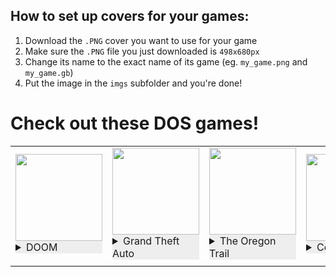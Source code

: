 
## How to set up covers for your games:
1. Download the `.PNG` cover you want to use for your game
2. Make sure the `.PNG` file you just downloaded is `498x680px`
3. Change its name to the exact name of its game (eg. `my_game.png` and `my_game.gb`)
4. Put the image in the `imgs` subfolder and you're done!
# Check out these DOS games!

|        |        |        |        |
|:----   | :----  | :----  | :----  |
| <img height="139" src="https://www.filfre.net/wp-content/uploads/2020/05/470018-doom-dos-front-cover.jpg"><div style="background-color:#eeeeee"><details><summary>DOOM</summary><br><i>Recommended by:</i><br><a href="https://github.com/369px/"><img src="https://avatars.githubusercontent.com/369px?s=24" align="left"/></a> 369px<br><a href="https://github.com/sundownersport/"><img src="https://avatars.githubusercontent.com/sundownersport?s=24" align="left"/></a> sundownersport<br><a href="https://github.com/sundownersport/"><img src="https://avatars.githubusercontent.com/sundownersport?s=24" align="left"/></a> sundownersport<br><a href="https://github.com/sundownersport/"><img src="https://avatars.githubusercontent.com/sundownersport?s=24" align="left"/></a> sundownersport<br><a href="https://github.com/sundownersport/"><img src="https://avatars.githubusercontent.com/sundownersport?s=24" align="left"/></a> sundownersport<br></details></div> | <img height="139" src="https://playclassic.games/wp-content/uploads/2019/04/Grand-Theft-Auto.jpg"><div style="background-color:#eeeeee"><details><summary>Grand Theft Auto</summary><br><i>Recommended by:</i><br><a href="https://github.com/369px/"><img src="https://avatars.githubusercontent.com/369px?s=24" align="left"/></a> 369px<br><a href="https://github.com/sundownersport/"><img src="https://avatars.githubusercontent.com/sundownersport?s=24" align="left"/></a> sundownersport<br></details></div> | <img height="139" src="https://www.neverdiemedia.com/cdn/shop/files/2012125151646567REWL6778RE.jpg?v=1713623724"><div style="background-color:#eeeeee"><details><summary>The Oregon Trail</summary><br><i>Recommended by:</i><br><a href="https://github.com/sundownersport/"><img src="https://avatars.githubusercontent.com/sundownersport?s=24" align="left"/></a> sundownersport<br><a href="https://github.com/369px/"><img src="https://avatars.githubusercontent.com/369px?s=24" align="left"/></a> 369px<br></details></div> | <img height="139" src="https://cdn.wikimg.net/en/strategywiki/images/thumb/3/36/Commando_CPC_box.jpg/300px-Commando_CPC_box.jpg"><div style="background-color:#eeeeee"><details><summary>Commando</summary><br><i>Recommended by:</i><br><a href="https://github.com/369px/"><img src="https://avatars.githubusercontent.com/369px?s=24" align="left"/></a> 369px<br></details></div> |
|        |        |        |        |
